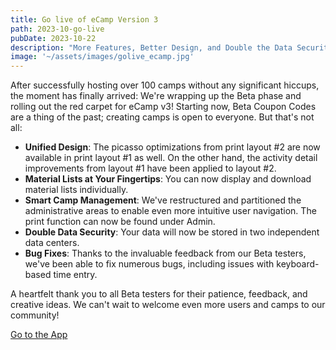 ```yaml
---
title: Go live of eCamp Version 3
path: 2023-10-go-live
pubDate: 2023-10-22
description: "More Features, Better Design, and Double the Data Security! Get started now!"
image: '~/assets/images/golive_ecamp.jpg'
---
```


After successfully hosting over 100 camps without any significant hiccups, the moment has finally arrived: We're wrapping up the Beta phase and rolling out the red carpet for eCamp v3! Starting now, Beta Coupon Codes are a thing of the past; creating camps is open to everyone. But that's not all:

- **Unified Design**: The picasso optimizations from print layout #2 are now available in print layout #1 as well. On the other hand, the activity detail improvements from layout #1 have been applied to layout #2.
- **Material Lists at Your Fingertips**: You can now display and download material lists individually.
- **Smart Camp Management**: We've restructured and partitioned the administrative areas to enable even more intuitive user navigation. The print function can now be found under Admin.
- **Double Data Security**: Your data will now be stored in two independent data centers.
- **Bug Fixes**: Thanks to the invaluable feedback from our Beta testers, we've been able to fix numerous bugs, including issues with keyboard-based time entry.

A heartfelt thank you to all Beta testers for their patience, feedback, and creative ideas. We can't wait to welcome even more users and camps to our community!

<a class="btn secondary mr-4 mb-4" href="https://app.ecamp3.ch" target="_blank">Go to the App</a>
